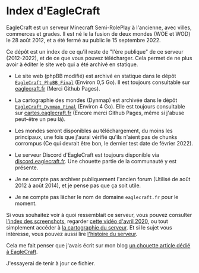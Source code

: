 # Index d'EagleCraft

EagleCraft est un serveur Minecraft Semi-RolePlay à l'ancienne, avec villes, commerces et grades. Il est né le la fusion de deux mondes (WOE et WOD) le 28 août 2012, et a été fermé au public le 15 septembre 2022.

Ce dépôt est un index de ce qu'il reste de "l'ère publique" de ce serveur (2012-2022), et de ce que vous pouvez télécharger. Cela permet de ne plus avoir à éditer le site web qui a été archivé en statique.

* Le site web (phpBB modifié) est archivé en statique dans le dépôt [`EagleCraft_PhpBB_Final`](https://github.com/Sailoriae/EagleCraft_PhpBB_Final) (Environ 0,5 Go). Il est toujours consultable sur [eaglecraft.fr](https://eaglecraft.fr) (Merci Github Pages).

* La cartographie des mondes (Dynmap) est archivée dans le dépôt [`EagleCraft_Dynmap_Final`](https://github.com/Sailoriae/EagleCraft_Dynmap_Final) (Environ 4 Go). Elle est toujours consultable sur [cartes.eaglecraft.fr](https://cartes.eaglecraft.fr) (Encore merci Github Pages, même si j'abuse peut-être un peu là).

* Les mondes seront disponibles au téléchargement, du moins les principaux, une fois que j'aurai vérifié qu'ils n'aient pas de chunks corrompus (Ce qui devrait être bon, le dernier test date de février 2022).

* Le serveur Discord d'EagleCraft est toujours disponible via [discord.eaglecraft.fr](http://discord.eaglecraft.fr). Une chouette partie de la communauté y est présente.

* Je ne compte pas archiver publiquement l'ancien forum (Utilisé de août 2012 à août 2014), et je pense pas que ça soit utile.

* Je ne compte pas lâcher le nom de domaine `eaglecraft.fr` pour le moment.

Si vous souhaitez voir à quoi ressemblait ce serveur, vous pouvez consulter [l'index des screenshots](https://eaglecraft.fr/viewtopic.php@f=15&t=594.html), regarder [cette vidéo d'avril 2020](https://eaglecraft.fr/viewtopic.php@f=14&t=606.html), ou tout simplement accéder à [la cartographie du serveur](https://cartes.eaglecraft.fr). Et si le sujet vous intéresse, vous pouvez aussi lire [l'histoire du serveur](https://eaglecraft.fr/viewtopic.php@f=46&t=339.html).

Cela me fait penser que j'avais écrit sur mon blog [un chouette article dédié à EagleCraft](https://uneprincesse.fr/eaglecraft).

J'essayerai de tenir à jour ce fichier.
